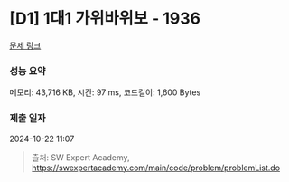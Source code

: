 # [D1] 1대1 가위바위보 - 1936 

[문제 링크](https://swexpertacademy.com/main/code/problem/problemDetail.do?contestProbId=AV5PjKXKALcDFAUq) 

### 성능 요약

메모리: 43,716 KB, 시간: 97 ms, 코드길이: 1,600 Bytes

### 제출 일자

2024-10-22 11:07



> 출처: SW Expert Academy, https://swexpertacademy.com/main/code/problem/problemList.do